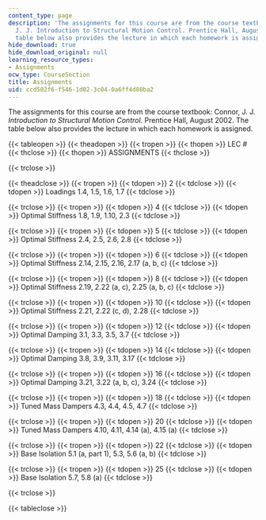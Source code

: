 ```yaml
---
content_type: page
description: 'The assignments for this course are from the course textbook: Connor,
  J. J. Introduction to Structural Motion Control. Prentice Hall, August 2002. The
  table below also provides the lecture in which each homework is assigned.'
hide_download: true
hide_download_original: null
learning_resource_types:
- Assignments
ocw_type: CourseSection
title: Assignments
uid: ccd502f6-f546-1d02-3c04-0a6ff4d80ba2
---
```


The assignments for this course are from the course textbook: Connor, J. J. _Introduction to Structural Motion Control._ Prentice Hall, August 2002. The table below also provides the lecture in which each homework is assigned.

{{< tableopen >}}
{{< theadopen >}}
{{< tropen >}}
{{< thopen >}}
LEC #
{{< thclose >}}
{{< thopen >}}
ASSIGNMENTS
{{< thclose >}}

{{< trclose >}}

{{< theadclose >}}
{{< tropen >}}
{{< tdopen >}}
2
{{< tdclose >}}
{{< tdopen >}}
Loadings 1.4, 1.5, 1.6, 1.7
{{< tdclose >}}

{{< trclose >}}
{{< tropen >}}
{{< tdopen >}}
4
{{< tdclose >}}
{{< tdopen >}}
Optimal Stiffness 1.8, 1.9, 1.10, 2.3
{{< tdclose >}}

{{< trclose >}}
{{< tropen >}}
{{< tdopen >}}
5
{{< tdclose >}}
{{< tdopen >}}
Optimal Stiffness 2.4, 2.5, 2.6, 2.8
{{< tdclose >}}

{{< trclose >}}
{{< tropen >}}
{{< tdopen >}}
6
{{< tdclose >}}
{{< tdopen >}}
Optimal Stiffness 2.14, 2.15, 2.16, 2.17 (a, b, c)
{{< tdclose >}}

{{< trclose >}}
{{< tropen >}}
{{< tdopen >}}
8
{{< tdclose >}}
{{< tdopen >}}
Optimal Stiffness 2.19, 2.22 (a, c), 2.25 (a, b, c)
{{< tdclose >}}

{{< trclose >}}
{{< tropen >}}
{{< tdopen >}}
10
{{< tdclose >}}
{{< tdopen >}}
Optimal Stiffness 2.21, 2.22 (c, d), 2.28
{{< tdclose >}}

{{< trclose >}}
{{< tropen >}}
{{< tdopen >}}
12
{{< tdclose >}}
{{< tdopen >}}
Optimal Damping 3.1, 3.3, 3.5, 3.7
{{< tdclose >}}

{{< trclose >}}
{{< tropen >}}
{{< tdopen >}}
14
{{< tdclose >}}
{{< tdopen >}}
Optimal Damping 3.8, 3.9, 3.11, 3.17
{{< tdclose >}}

{{< trclose >}}
{{< tropen >}}
{{< tdopen >}}
16
{{< tdclose >}}
{{< tdopen >}}
Optimal Damping 3.21, 3.22 (a, b, c), 3.24
{{< tdclose >}}

{{< trclose >}}
{{< tropen >}}
{{< tdopen >}}
18
{{< tdclose >}}
{{< tdopen >}}
Tuned Mass Dampers 4.3, 4.4, 4.5, 4.7
{{< tdclose >}}

{{< trclose >}}
{{< tropen >}}
{{< tdopen >}}
20
{{< tdclose >}}
{{< tdopen >}}
Tuned Mass Dampers 4.10, 4.11, 4.14 (a), 4.15 (a)
{{< tdclose >}}

{{< trclose >}}
{{< tropen >}}
{{< tdopen >}}
22
{{< tdclose >}}
{{< tdopen >}}
Base Isolation 5.1 (a, part 1), 5.3, 5.6 (a, b)
{{< tdclose >}}

{{< trclose >}}
{{< tropen >}}
{{< tdopen >}}
25
{{< tdclose >}}
{{< tdopen >}}
Base Isolation 5.7, 5.8 (a)
{{< tdclose >}}

{{< trclose >}}

{{< tableclose >}}